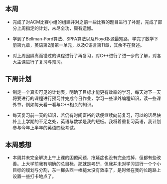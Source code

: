 ## 本周

- 完成了对ACM比赛小组的组建并对之前一些比赛的题目进行了补题，完成了部分上周指定的计划，未尽全功，颇有遗憾。

- 学到了Bellman-Ford算法、SPFA算法以及Floyd多源最短路，学完了数学下册第九章，英语第2册第一单元，以及C语言第11章，其余不在赘述。

- 对上周因隔离而错过的课程进行了再复习，对C++进行了进一步的了解，对各大主课进行了复习与预习。

## 下周计划

- 制定一个真实可见的计划表，明确了目标才能更有效率的学习，每天对下一天将要进行的课程进行预习并完成今日作业，学习一些课外编程知识，读一些课外书，例如每天看一看与C++相关的知识。

- 每天复习前一天的知识，若仍有时间富裕的话便继续向前复习，可以的话尽快补上上学期的不足之处，英语与数学是我的短板。我将着重复习英语，我计划参与今年上半年的英语四级考试。

## 本周感想

- 本周并未完全解决上午上课的困倦问题，拖延症也没有完全戒掉，但都有些改善。上大学前我有明确的总目标，那就是考研，但我并未对学习进行一个个小目标的规划与分割，东一榔头西一棒槌太没有效率了，是时候在我的长跑路上设置一些打卡地点了。